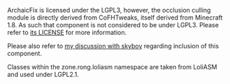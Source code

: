 ArchaicFix is licensed under the LGPL3, however, the occlusion culling module is directly derived from CoFHTweaks, itself
derived from Minecraft 1.8. As such that component is not considered to be under LGPL3. Please refer to
[its LICENSE](src/main/java/org/embeddedt/archaicfix/occlusion/LICENSE) for more information.

Please also refer to [my discussion with skyboy](occlusion_discussion.png) regarding inclusion of this component.

Classes within the zone.rong.loliasm namespace are taken from LoliASM and used under LGPL2.1. 